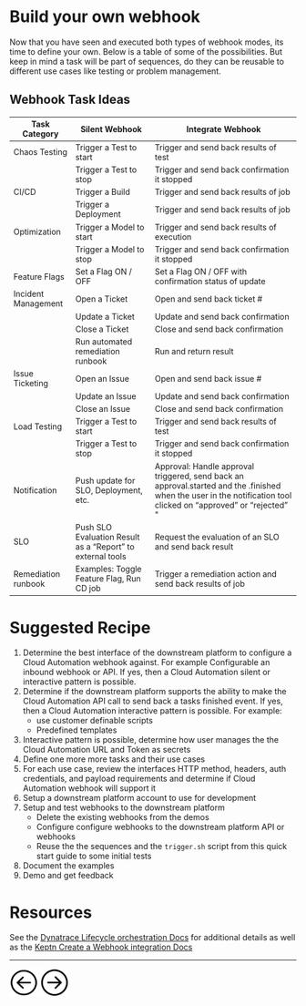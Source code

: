 # Build your own webhook

Now that you have seen and executed both types of webhook modes, its time to define your own.  Below is a table of some of the possibilities.  But keep in mind a task will be part of sequences, do they can be reusable to different use cases like testing or problem management.

## Webhook Task Ideas

| Task Category | Silent Webhook | Integrate Webhook |
|---------------|----------------|--------------------|
| Chaos Testing |  Trigger a Test to start  |  Trigger and send back results of test |
|               |  Trigger a Test to stop   |  Trigger and send back confirmation it stopped |
| CI/CD         |  Trigger a Build          |  Trigger and send back results of job |
|               |  Trigger a Deployment     |  Trigger and send back results of job|
| Optimization  |  Trigger a Model to start |  Trigger and send back results of execution |
|               |  Trigger a Model to stop  |  Trigger and send back confirmation it stopped|
| Feature Flags |  Set a Flag ON / OFF      |  Set a Flag ON / OFF with confirmation status of update  |
| Incident Management |  Open a Ticket      |  Open and send back ticket # |
|                     |  Update a Ticket    |  Update and send back confirmation |
|                     |  Close a Ticket     |  Close and send back confirmation  |
|                     |  Run automated remediation runbook | Run and return result |
| Issue Ticketing     |  Open an Issue      |  Open and send back issue # |
|                     |  Update an Issue    |  Update and send back confirmation|
|                     |  Close an Issue     |  Close and send back confirmation |
| Load Testing        |  Trigger a Test to start  |  Trigger and send back results of test  |
|                     |  Trigger a Test to stop   | Trigger and send back confirmation it stopped |
| Notification        | Push update for SLO, Deployment, etc. | Approval: Handle approval triggered, send back an approval.started and the .finished when the user in the notification tool clicked on “approved” or “rejected” " |
| SLO                 |  Push SLO Evaluation Result as a “Report” to external tools |  Request the evaluation of an SLO and send back result |
| Remediation runbook  | Examples: Toggle Feature Flag, Run CD job | Trigger a remediation action and send back results of job |

# Suggested Recipe

1. Determine the best interface of the downstream platform to configure a Cloud Automation webhook against. For example Configurable an inbound webhook or API. If yes, then a Cloud Automation silent or interactive pattern is possible.
1. Determine if the downstream platform supports the ability to make the Cloud Automation API call to send back a tasks finished event. If yes, then a Cloud Automation interactive pattern is possible. For example:
    * use customer definable scripts
    * Predefined templates
1. Interactive pattern is possible, determine how user manages the the Cloud Automation URL and Token as secrets
1. Define one more more tasks and their use cases
1. For each use case, review the interfaces HTTP method, headers, auth credentials, and payload requirements and determine if Cloud Automation webhook will support it
1. Setup a downstream platform account to use for development
1. Setup and test webhooks to the downstream platform
    * Delete the existing webhooks from the demos
    * Configure configure webhooks to the downstream platform API or webhooks
    * Reuse the the sequences and the `trigger.sh` script from this quick start guide to some initial tests
1. Document the examples
1. Demo and get feedback

# Resources

See the [Dynatrace Lifecycle orchestration Docs](https://www.dynatrace.com/support/help/how-to-use-dynatrace/cloud-automation/lifecycle-orchestration#integrate-external-tools-with-webhooks) for additional details as well as the [Keptn Create a Webhook integration Docs](https://keptn.sh/docs/0.10.x/integrations/webhooks/#create-a-webhook-integration)

<hr>

[<img src="images/prev.png" width="50px" height="50"/>](INTERACTIVE.md) [<img src="images/next.png" width="50px" height="50"/>](README.md)